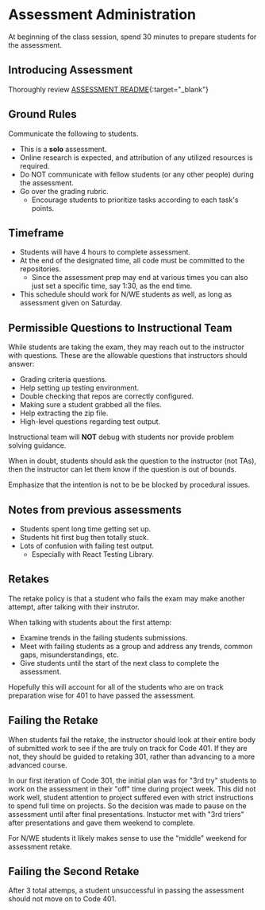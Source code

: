 # Assessment Administration

At beginning of the class session, spend 30 minutes to prepare students for the assessment.

## Introducing Assessment

Thoroughly review [ASSESSMENT README](./assessment/README.md){:target="_blank"}

## Ground Rules

Communicate the following to students.

- This is a **solo** assessment.
- Online research is expected, and attribution of any utilized resources is required.
- Do NOT communicate with fellow students (or any other people) during the assessment.
- Go over the grading rubric.
  - Encourage students to prioritize tasks according to each task's points.

## Timeframe

- Students will have 4 hours to complete assessment.
- At the end of the designated time, all code must be committed to the repositories.
  - Since the assessment prep may end at various times you can also just set a specific time, say 1:30, as the end time.
- This schedule should work for N/WE students as well, as long as assessment given on Saturday.

## Permissible Questions to Instructional Team

While students are taking the exam, they may reach out to the instructor with questions. These are the allowable questions that instructors should answer:

- Grading criteria questions.
- Help setting up testing environment.
- Double checking that repos are correctly configured.
- Making sure a student grabbed all the files.
- Help extracting the zip file.
- High-level questions regarding test output.

Instructional team will **NOT** debug with students nor provide problem solving guidance.

When in doubt, students should ask the question to the instructor (not TAs), then the instructor can let them know if the question is out of bounds.

Emphasize that the intention is not to be be blocked by procedural issues.

## Notes from previous assessments

- Students spent long time getting set up.
- Students hit first bug then totally stuck.
- Lots of confusion with failing test output.
  - Especially with React Testing Library.

## Retakes

The retake policy is that a student who fails the exam may make another attempt, after talking with their instrutor.

When talking with students about the first attemp:

- Examine trends in the failing students submissions.
- Meet with failing students as a group and address any trends, common gaps, misunderstandings, etc.
- Give students until the start of the next class to complete the assessment.

Hopefully this will account for all of the students who are on track preparation wise for 401 to have passed the assessment.

## Failing the Retake

When students fail the retake, the instructor should look at their entire body of submitted work to see if the are truly on track for Code 401. If they are not, they should be guided to retaking 301, rather than advancing to a more advanced course. 

In our first iteration of Code 301, the initial plan was for "3rd try" students to work on the assessment in their "off" time during project week. This did not work well, student attention to project suffered even with strict instructions to spend full time on projects. So the decision was made to pause on the assessment until after final presentations. Instuctor met with "3rd triers" after presentations and gave them weekend to complete.

For N/WE students it likely makes sense to use the "middle" weekend for assessment retake.

## Failing the Second Retake

After 3 total attemps, a student unsuccessful in passing the assessment should not move on to Code 401. 
